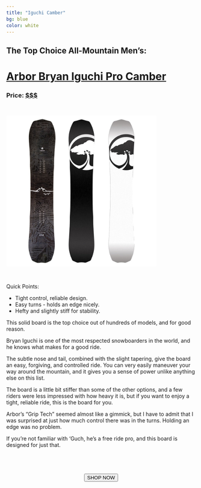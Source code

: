 ```yaml
---
title: "Iguchi Camber"
bg: blue
color: white
---
```


<!-- https://www.amazon.com/Arbor-Bryan-Iguchi-Pro-Camber-Snowboard/dp/B075RCQXHJ/ref=pd_sbs_200_2?_encoding=UTF8&psc=1&refRID=KQ8F0RVVK3HZMGFC9ZBK -->
<!-- http://amzn.to/2C4U2sC -->

## The Top Choice All-Mountain Men’s:

# [Arbor Bryan Iguchi Pro Camber](http://amzn.to/2C4U2sC)

### Price: [$$$](http://amzn.to/2C4U2sC)

<a href="http://amzn.to/2C4U2sC">
    <img class="circle-img" src="/img/biguchi.jpg" height="400em" width="400em" style="margin: 2em 0 2em 0" />
</a>

Quick Points:

- Tight control, reliable design.
- Easy turns - holds an edge nicely.
- Hefty and slightly stiff for stability.

This solid board is the top choice out of hundreds of models, and for good reason.

Bryan Iguchi is one of the most respected snowboarders in the world, and he knows what makes for a good ride.

The subtle nose and tail, combined with the slight tapering, give the board an easy, forgiving, and controlled ride. You can very easily maneuver your way around the mountain, and it gives you a sense of power unlike anything else on this list.

The board is a little bit stiffer than some of the other options, and a few riders were less impressed with how heavy it is, but if you want to enjoy a tight, reliable ride, this is the board for you.

Arbor’s “Grip Tech” seemed almost like a gimmick, but I have to admit that I was surprised at just how much control there was in the turns. Holding an edge was no problem.

If you’re not familiar with ‘Guch, he’s a free ride pro, and this board is designed for just that.

<div style="clear: both;"></div>

<form action="http://amzn.to/2C4U2sC">
 <center><input type="submit" value="SHOP NOW" class="css3button" style="margin-top: 4em"></center>
</form>
